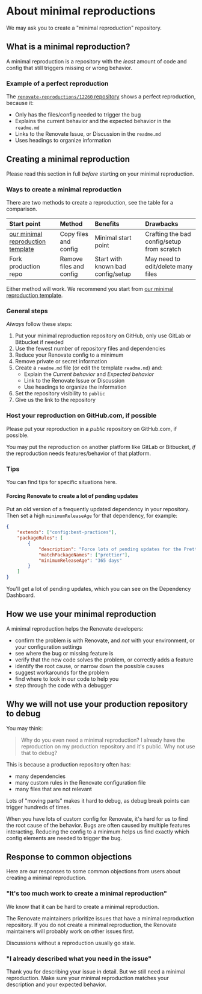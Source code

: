 # About minimal reproductions

We may ask you to create a "minimal reproduction" repository.

## What is a minimal reproduction?

A minimal reproduction is a repository with the _least_ amount of code and config that still triggers missing or wrong behavior.

### Example of a perfect reproduction

The [`renovate-reproductions/12260` repository](https://github.com/renovate-reproductions/12260) shows a perfect reproduction, because it:

-   Only has the files/config needed to trigger the bug
-   Explains the current behavior and the expected behavior in the `readme.md`
-   Links to the Renovate Issue, or Discussion in the `readme.md`
-   Uses headings to organize information

## Creating a minimal reproduction

Please read this section in full _before_ starting on your minimal reproduction.

### Ways to create a minimal reproduction

There are two methods to create a reproduction, see the table for a comparison.

| Start point                                                                                       | Method                  | Benefits                          | Drawbacks                                  |
| :------------------------------------------------------------------------------------------------ | :---------------------- | :-------------------------------- | :----------------------------------------- |
| [our minimal reproduction template](https://github.com/renovatebot/minimal-reproduction-template) | Copy files and config   | Minimal start point               | Crafting the bad config/setup from scratch |
| Fork production repo                                                                              | Remove files and config | Start with known bad config/setup | May need to edit/delete many files         |

Either method will work.
We recommend you start from [our minimal reproduction template](https://github.com/renovatebot/minimal-reproduction-template).

### General steps

_Always_ follow these steps:

1. Put your minimal reproduction repository on GitHub, only use GitLab or Bitbucket if needed
1. Use the fewest number of repository files and dependencies
1. Reduce your Renovate config to a minimum
1. Remove private or secret information
1. Create a `readme.md` file (or edit the template `readme.md`) and:
    - Explain the _Current behavior_ and _Expected behavior_
    - Link to the Renovate Issue or Discussion
    - Use headings to organize the information
1. Set the repository visibility to `public`
1. Give us the link to the repository

### Host your reproduction on GitHub.com, if possible

Please put your reproduction in a _public_ repository on GitHub.com, if possible.

You may put the reproduction on another platform like GitLab or Bitbucket, _if_ the reproduction needs features/behavior of that platform.

### Tips

You can find tips for specific situations here.

#### Forcing Renovate to create a lot of pending updates

Put an old version of a frequently updated dependency in your repository.
Then set a high `minimumReleaseAge` for that dependency, for example:

```json
{
    "extends": ["config:best-practices"],
    "packageRules": [
        {
            "description": "Force lots of pending updates for the Prettier package",
            "matchPackageNames": ["prettier"],
            "minimumReleaseAge": "365 days"
        }
    ]
}
```

You'll get a lot of pending updates, which you can see on the Dependency Dashboard.

## How we use your minimal reproduction

A minimal reproduction helps the Renovate developers:

-   confirm the problem is with Renovate, and _not_ with your environment, or your configuration settings
-   see where the bug or missing feature is
-   verify that the new code solves the problem, or correctly adds a feature
-   identify the root cause, or narrow down the possible causes
-   suggest workarounds for the problem
-   find where to look in our code to help you
-   step through the code with a debugger

## Why we will not use your production repository to debug

You may think:

> Why do you even need a minimal reproduction?
> I already have the reproduction on my production repository and it's public.
> Why not use that to debug?

This is because a production repository often has:

-   many dependencies
-   many custom rules in the Renovate configuration file
-   many files that are not relevant

Lots of "moving parts" makes it hard to debug, as debug break points can trigger hundreds of times.

When you have lots of custom config for Renovate, it's hard for us to find the root cause of the behavior.
Bugs are often caused by multiple features interacting.
Reducing the config to a minimum helps us find exactly which config elements are needed to trigger the bug.

## Response to common objections

Here are our responses to some common objections from users about creating a minimal reproduction.

### "It's too much work to create a minimal reproduction"

We know that it can be hard to create a minimal reproduction.

The Renovate maintainers prioritize issues that have a minimal reproduction repository.
If you do not create a minimal reproduction, the Renovate maintainers will probably work on other issues first.

Discussions without a reproduction usually go stale.

### "I already described what you need in the issue"

Thank you for describing your issue in detail.
But we still need a minimal reproduction.
Make sure your minimal reproduction matches your description and your expected behavior.
